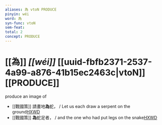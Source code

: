 ```yaml
---
aliases: 為 vtoN PRODUCE
pinyin: wéi
word: 為
syn-func: vtoN
sem-feat: 
total: 2
concept: PRODUCE 
---
```

# [[為]] *[[wéi]]*  [[uuid-fbfb2371-2537-4a99-a876-41b15ec2463c|vtoN]] [[PRODUCE]]
produce an image of
 - [[戰國策]] 請畫地**為**蛇， / Let us each draw a serpent on the ground[HXWD](https://hxwd.org/textview.html?location=KR2e0003_tls_131-1a.30)
 - [[戰國策]] **為**蛇足者， / and the one who had put legs on the snake[HXWD](https://hxwd.org/textview.html?location=KR2e0003_tls_131-1a.43)